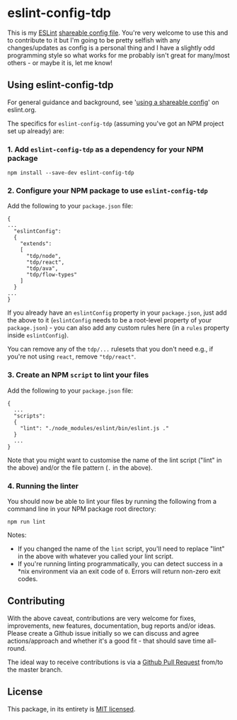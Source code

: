 # eslint-config-tdp

This is my [ESLint](http://eslint.org/) [shareable config file](http://eslint.org/docs/developer-guide/shareable-configs). You're very welcome to use this and to contribute to it but I'm going to be pretty selfish with any changes/updates as config is a personal thing and I have a slightly odd programming style so what works for me probably isn't great for many/most others - or maybe it is, let me know!

## Using eslint-config-tdp
For general guidance and background, see '[using a shareable config](http://eslint.org/docs/developer-guide/shareable-configs#using-a-shareable-config)' on eslint.org.

The specifics for `eslint-config-tdp` (assuming you've got an NPM project set up already) are:

### 1. Add `eslint-config-tdp` as a dependency for your NPM package

```
npm install --save-dev eslint-config-tdp
```

### 2. Configure your NPM package to use `eslint-config-tdp`

Add the following to your `package.json` file:
```
{
...
  "eslintConfig":
  {
    "extends":
    [
      "tdp/node",
      "tdp/react",
      "tdp/ava",
      "tdp/flow-types"
    ]
  }
...  
}
```

If you already have an `eslintConfig` property in your `package.json`, just add the above to it (`eslintConfig` needs to be a root-level property of your `package.json`) - you can also add any custom rules here (in a `rules` property inside `eslintConfig`).

You can remove any of the `tdp/...` rulesets that you don't need e.g., if you're not using `react`, remove `"tdp/react"`.

### 3. Create an NPM `script` to lint your files

Add the following to your `package.json` file:

```
{
  ...
  "scripts":
  {
    "lint": "./node_modules/eslint/bin/eslint.js ."
  }
  ...
}
```

Note that you might want to customise the name of the lint script ("lint" in the above) and/or the file pattern (`.` in the above).

### 4. Running the linter
You should now be able to lint your files by running the following from a command line in your NPM package root directory:

```
npm run lint
```

Notes:

* If you changed the name of the `lint` script, you'll need to replace "lint" in the above with whatever you called your lint script.
* If you're running linting programmatically, you can detect success in a \*nix environment via an exit code of `0`. Errors will return non-zero exit codes.


## Contributing
With the above caveat, contributions are very welcome for fixes, improvements, new features, documentation, bug reports and/or ideas. Please create a Github issue initially so we can discuss and agree actions/approach and whether it's a good fit - that should save time all-round.

The ideal way to receive contributions is via a [Github Pull Request](https://help.github.com/articles/using-pull-requests/) from/to the master branch.

## License
This package, in its entirety is [MIT licensed](./license.md).
